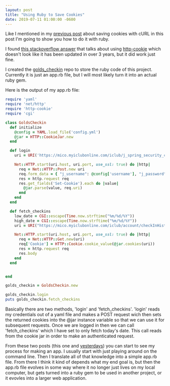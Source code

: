 ```yaml
---
layout: post
title: "Using Ruby to Save Cookies"
date: 2019-07-11 01:00:00 -0600
---
```


Like I mentioned in my [previous post][1] about saving cookies with cURL in this
post I'm going to show you how to do it with ruby.

I found [this stackoverflow answer][2] that talks about using [http-cookie][3]
which doesn't look like it has been updated in over 3 years, but it did work
just fine.

I created the [golds_checkin][4] repo to store the ruby code of this project.
Currently it is just an app.rb file, but I will most likely turn it into an
actual ruby gem.

Here is the output of my app.rb file:

``` ruby
require 'yaml'
require 'net/http'
require 'http-cookie'
require 'cgi'

class GoldsCheckin
  def initialize
    @config = YAML.load_file('config.yml')
    @jar = HTTP::CookieJar.new
  end

  def login
    uri = URI('https://mico.myiclubonline.com/iclub/j_spring_security_check')

    Net::HTTP.start(uri.host, uri.port, use_ssl: true) do |http|
      req = Net::HTTP::Post.new uri
      req.form_data = { "j_username": @config['username'], "j_password": @config['password'] }
      res = http.request req
      res.get_fields('Set-Cookie').each do |value|
        @jar.parse(value, req.uri)
      end
    end
  end

  def fetch_checkins
    low_date = CGI::escape(Time.now.strftime("%m/%d/%Y"))
    high_date = CGI::escape(Time.now.strftime("%m/%d/%Y"))
    uri = URI("https://mico.myiclubonline.com/iclub/account/checkInHistory.htm?lowDate=#{low_date}&highDate=#{high_date}")

    Net::HTTP.start(uri.host, uri.port, use_ssl: true) do |http|
      req = Net::HTTP::Get.new(uri)
      req['Cookie'] = HTTP::Cookie.cookie_value(@jar.cookies(uri))
      res = http.request req
      res.body
    end
  end


end

golds_checkin = GoldsCheckin.new

golds_checkin.login
puts golds_checkin.fetch_checkins
```

Basically there are two methods, 'login' and 'fetch_checkins'. 'login' reads my
credentials out of a yaml file and makes a POST request wich then sets the
returned cookies into the @jar instance variable so that we can use it for
subsequent requests. Once we are logged in then we can call 'fetch_checkins'
which I have set to only fetch today's date. This call reads from the cookie jar
in order to make an authenticated request.

From these two posts (this one and [yesterdays][1]) you can start to see my
process for making an app. I usually start with just playing around on the
command line. Then I translate all of that knowledge into a simple app.rb file.
From there I think it kind of depends what my end goal is, but then the app.rb
file evolves in some way where it no longer just lives on my local computer, but
gets turned into a ruby gem to be used in another project, or it evovles into a
larger web application.

[1]: https://blog.blakeerickson.com/using-curl-to-save-cookies
[2]: https://stackoverflow.com/a/32868560/588458
[3]: https://github.com/sparklemotion/http-cookie
[4]: https://github.com/oblakeerickson/golds_checkin

